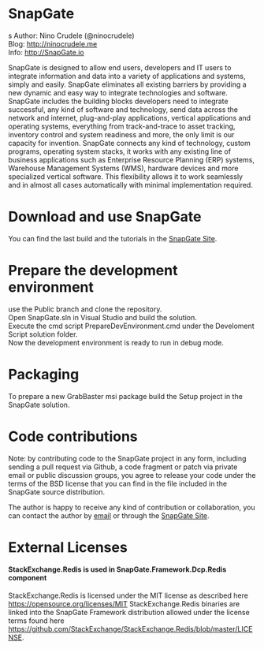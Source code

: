 # SnapGate
s
Author: Nino Crudele (@ninocrudele)  
Blog: http://ninocrudele.me  
Info: http://SnapGate.io  

SnapGate is designed to allow end users, developers and IT users to integrate information and data into a variety of applications and systems, simply and easily.
SnapGate eliminates all existing barriers by providing a new dynamic and easy way to integrate technologies and software.
SnapGate includes the building blocks developers need to integrate successful, any kind of software and technology, send data across the network and internet, plug-and-play applications, vertical applications and operating systems, everything from track-and-trace to asset tracking, inventory control and system readiness and more, the only limit is our capacity for invention.
SnapGate connects any kind of technology, custom programs, operating system stacks, it works with any existing line of business applications such as Enterprise Resource Planning (ERP) systems, Warehouse Management Systems (WMS), hardware devices and more specialized vertical software. This flexibility allows it to work seamlessly and in almost all cases automatically with minimal implementation required.

# Download and use SnapGate
You can find the last build and the tutorials in the  [SnapGate Site](http://SnapGate.io "SnapGate Site").

# Prepare the development environment
use the Public branch and clone the repository.  
Open SnapGate.sln in Visual Studio and build the solution.  
Execute the cmd script PrepareDevEnvironment.cmd under the Develoment Script solution folder.  
Now the development environment is ready to run in debug mode.  

# Packaging
To prepare a new GrabBaster msi package build the Setup project in the SnapGate solution.

# Code contributions

Note: by contributing code to the SnapGate project in any form, including sending a pull request via Github, a code fragment or patch via private email or public discussion groups, you agree to release your code under the terms of the BSD license that you can find in the file included in the SnapGate source distribution.

The author is happy to receive any kind of contribution or collaboration, you can contact the author by [email](mailto:nino.crudele@live.com "email") or through the [SnapGate Site](http://SnapGate.io "SnapGate Site").

# External Licenses

#### StackExchange.Redis is used in SnapGate.Framework.Dcp.Redis component

StackExchange.Redis is licensed under the MIT license as described here https://opensource.org/licenses/MIT
StackExchange.Redis binaries are linked into the SnapGate Framework distribution allowed under the license terms found here https://github.com/StackExchange/StackExchange.Redis/blob/master/LICENSE.
